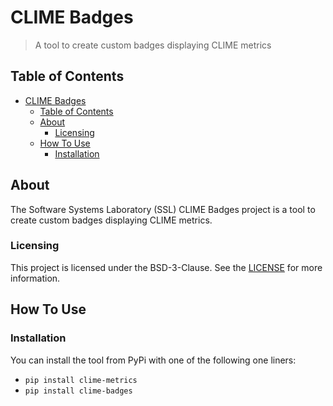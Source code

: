 # CLIME Badges

> A tool to create custom badges displaying CLIME metrics

<!-- Insert GH badges -->
<!-- Insert Zenodo badges -->

## Table of Contents

- [CLIME Badges](#clime-badges)
  - [Table of Contents](#table-of-contents)
  - [About](#about)
    - [Licensing](#licensing)
  - [How To Use](#how-to-use)
    - [Installation](#installation)

## About

The Software Systems Laboratory (SSL) CLIME Badges project is a tool to create custom badges displaying CLIME metrics.

### Licensing

This project is licensed under the BSD-3-Clause. See the [LICENSE](LICENSE) for more information.

## How To Use

### Installation

You can install the tool from PyPi with one of the following one liners:

- `pip install clime-metrics`
- `pip install clime-badges`
